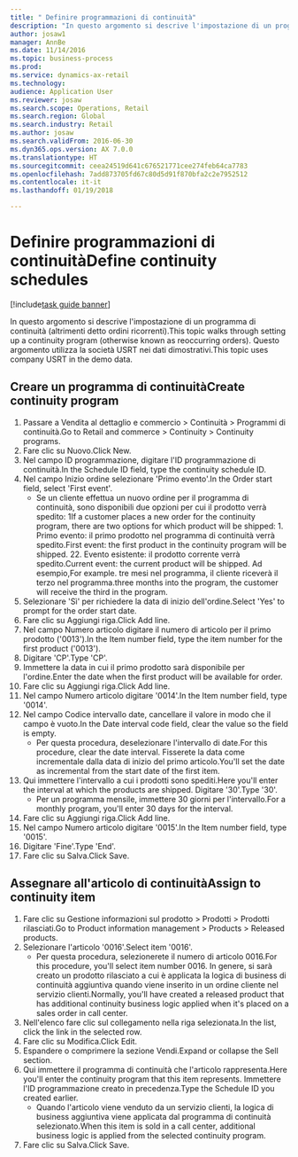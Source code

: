```yaml
--- 
title: " Definire programmazioni di continuità"
description: "In questo argomento si descrive l'impostazione di un programma di continuità (altrimenti detto ordini ricorrenti)."
author: josaw1
manager: AnnBe
ms.date: 11/14/2016
ms.topic: business-process
ms.prod: 
ms.service: dynamics-ax-retail
ms.technology: 
audience: Application User
ms.reviewer: josaw
ms.search.scope: Operations, Retail
ms.search.region: Global
ms.search.industry: Retail
ms.author: josaw
ms.search.validFrom: 2016-06-30
ms.dyn365.ops.version: AX 7.0.0
ms.translationtype: HT
ms.sourcegitcommit: ceea24519d641c676521771cee274feb64ca7783
ms.openlocfilehash: 7add873705fd67c80d5d91f870bfa2c2e7952512
ms.contentlocale: it-it
ms.lasthandoff: 01/19/2018

---
```

# <a name="define-continuity-schedules"></a><span data-ttu-id="a8019-103"> Definire programmazioni di continuità</span><span class="sxs-lookup"><span data-stu-id="a8019-103">Define continuity schedules</span></span>

[!include[task guide banner](../includes/task-guide-banner.md)]

<span data-ttu-id="a8019-104">In questo argomento si descrive l'impostazione di un programma di continuità (altrimenti detto ordini ricorrenti).</span><span class="sxs-lookup"><span data-stu-id="a8019-104">This topic walks through setting up a continuity program (otherwise known as reoccurring orders).</span></span> <span data-ttu-id="a8019-105">Questo argomento utilizza la società USRT nei dati dimostrativi.</span><span class="sxs-lookup"><span data-stu-id="a8019-105">This topic uses company USRT in the demo data.</span></span>


## <a name="create-continuity-program"></a><span data-ttu-id="a8019-106">Creare un programma di continuità</span><span class="sxs-lookup"><span data-stu-id="a8019-106">Create continuity program</span></span>
1. <span data-ttu-id="a8019-107">Passare a Vendita al dettaglio e commercio > Continuità > Programmi di continuità.</span><span class="sxs-lookup"><span data-stu-id="a8019-107">Go to Retail and commerce > Continuity > Continuity programs.</span></span>
2. <span data-ttu-id="a8019-108">Fare clic su Nuovo.</span><span class="sxs-lookup"><span data-stu-id="a8019-108">Click New.</span></span>
3. <span data-ttu-id="a8019-109">Nel campo ID programmazione, digitare l'ID programmazione di continuità.</span><span class="sxs-lookup"><span data-stu-id="a8019-109">In the Schedule ID field, type the continuity schedule ID.</span></span>
4. <span data-ttu-id="a8019-110">Nel campo Inizio ordine selezionare 'Primo evento'.</span><span class="sxs-lookup"><span data-stu-id="a8019-110">In the Order start field, select 'First event'.</span></span>
    * <span data-ttu-id="a8019-111">Se un cliente effettua un nuovo ordine per il programma di continuità, sono disponibili due opzioni per cui il prodotto verrà spedito:  1</span><span class="sxs-lookup"><span data-stu-id="a8019-111">If a customer places a new order for the continuity program, there are two options for which product will be shipped:  1.</span></span> <span data-ttu-id="a8019-112">Primo evento: il primo prodotto nel programma di continuità verrà spedito.</span><span class="sxs-lookup"><span data-stu-id="a8019-112">First event: the first product in the continuity program will be shipped.</span></span>  <span data-ttu-id="a8019-113">2</span><span class="sxs-lookup"><span data-stu-id="a8019-113">2.</span></span> <span data-ttu-id="a8019-114">Evento esistente: il prodotto corrente verrà spedito.</span><span class="sxs-lookup"><span data-stu-id="a8019-114">Current event: the current product will be shipped.</span></span> <span data-ttu-id="a8019-115">Ad esempio,</span><span class="sxs-lookup"><span data-stu-id="a8019-115">For example.</span></span> <span data-ttu-id="a8019-116">tre mesi nel programma, il cliente riceverà il terzo nel programma.</span><span class="sxs-lookup"><span data-stu-id="a8019-116">three months into the program, the customer will receive the third in the program.</span></span>  
5. <span data-ttu-id="a8019-117">Selezionare 'Sì' per richiedere la data di inizio dell'ordine.</span><span class="sxs-lookup"><span data-stu-id="a8019-117">Select 'Yes' to prompt for the order start date.</span></span>
6. <span data-ttu-id="a8019-118">Fare clic su Aggiungi riga.</span><span class="sxs-lookup"><span data-stu-id="a8019-118">Click Add line.</span></span>
7. <span data-ttu-id="a8019-119">Nel campo Numero articolo digitare il numero di articolo per il primo prodotto ('0013').</span><span class="sxs-lookup"><span data-stu-id="a8019-119">In the Item number field, type the item number for the first product ('0013').</span></span>
8. <span data-ttu-id="a8019-120">Digitare 'CP'.</span><span class="sxs-lookup"><span data-stu-id="a8019-120">Type 'CP'.</span></span>
9. <span data-ttu-id="a8019-121">Immettere la data in cui il primo prodotto sarà disponibile per l'ordine.</span><span class="sxs-lookup"><span data-stu-id="a8019-121">Enter the date when the first product will be available for order.</span></span>
10. <span data-ttu-id="a8019-122">Fare clic su Aggiungi riga.</span><span class="sxs-lookup"><span data-stu-id="a8019-122">Click Add line.</span></span>
11. <span data-ttu-id="a8019-123">Nel campo Numero articolo digitare '0014'.</span><span class="sxs-lookup"><span data-stu-id="a8019-123">In the Item number field, type '0014'.</span></span>
12. <span data-ttu-id="a8019-124">Nel campo Codice intervallo date, cancellare il valore in modo che il campo è vuoto.</span><span class="sxs-lookup"><span data-stu-id="a8019-124">In the Date interval code field, clear the value so the field is empty.</span></span>
    * <span data-ttu-id="a8019-125">Per questa procedura, deselezionare l'intervallo di date.</span><span class="sxs-lookup"><span data-stu-id="a8019-125">For this procedure, clear the date interval.</span></span> <span data-ttu-id="a8019-126">Fisserete la data come incrementale dalla data di inizio del primo articolo.</span><span class="sxs-lookup"><span data-stu-id="a8019-126">You'll set the date as incremental from the start date of the first item.</span></span>  
13. <span data-ttu-id="a8019-127">Qui immettere l'intervallo a cui i prodotti sono spediti.</span><span class="sxs-lookup"><span data-stu-id="a8019-127">Here you'll enter the interval at which the products are shipped.</span></span> <span data-ttu-id="a8019-128">Digitare '30'.</span><span class="sxs-lookup"><span data-stu-id="a8019-128">Type '30'.</span></span>
    * <span data-ttu-id="a8019-129">Per un programma mensile, immettere 30 giorni per l'intervallo.</span><span class="sxs-lookup"><span data-stu-id="a8019-129">For a monthly program, you'll enter 30 days for the interval.</span></span>  
14. <span data-ttu-id="a8019-130">Fare clic su Aggiungi riga.</span><span class="sxs-lookup"><span data-stu-id="a8019-130">Click Add line.</span></span>
15. <span data-ttu-id="a8019-131">Nel campo Numero articolo digitare '0015'.</span><span class="sxs-lookup"><span data-stu-id="a8019-131">In the Item number field, type '0015'.</span></span>
16. <span data-ttu-id="a8019-132">Digitare 'Fine'.</span><span class="sxs-lookup"><span data-stu-id="a8019-132">Type 'End'.</span></span>
17. <span data-ttu-id="a8019-133">Fare clic su Salva.</span><span class="sxs-lookup"><span data-stu-id="a8019-133">Click Save.</span></span>

## <a name="assign-to-continuity-item"></a><span data-ttu-id="a8019-134">Assegnare all'articolo di continuità</span><span class="sxs-lookup"><span data-stu-id="a8019-134">Assign to continuity item</span></span>
1. <span data-ttu-id="a8019-135">Fare clic su Gestione informazioni sul prodotto > Prodotti > Prodotti rilasciati.</span><span class="sxs-lookup"><span data-stu-id="a8019-135">Go to Product information management > Products > Released products.</span></span>
2. <span data-ttu-id="a8019-136">Selezionare l'articolo '0016'.</span><span class="sxs-lookup"><span data-stu-id="a8019-136">Select item '0016'.</span></span>
    * <span data-ttu-id="a8019-137">Per questa procedura, selezionerete il numero di articolo 0016.</span><span class="sxs-lookup"><span data-stu-id="a8019-137">For this procedure, you'll select item number 0016.</span></span> <span data-ttu-id="a8019-138">In genere, si sarà creato un prodotto rilasciato a cui è applicata la logica di business di continuità aggiuntiva quando viene inserito in un ordine cliente nel servizio clienti.</span><span class="sxs-lookup"><span data-stu-id="a8019-138">Normally, you'll have created a released product that has additional continuity business logic applied when it's placed on a sales order in call center.</span></span>  
3. <span data-ttu-id="a8019-139">Nell'elenco fare clic sul collegamento nella riga selezionata.</span><span class="sxs-lookup"><span data-stu-id="a8019-139">In the list, click the link in the selected row.</span></span>
4. <span data-ttu-id="a8019-140">Fare clic su Modifica.</span><span class="sxs-lookup"><span data-stu-id="a8019-140">Click Edit.</span></span>
5. <span data-ttu-id="a8019-141">Espandere o comprimere la sezione Vendi.</span><span class="sxs-lookup"><span data-stu-id="a8019-141">Expand or collapse the Sell section.</span></span>
6. <span data-ttu-id="a8019-142">Qui immettere il programma di continuità che l'articolo rappresenta.</span><span class="sxs-lookup"><span data-stu-id="a8019-142">Here you'll enter the continuity program that this item represents.</span></span> <span data-ttu-id="a8019-143">Immettere l'ID programmazione creato in precedenza.</span><span class="sxs-lookup"><span data-stu-id="a8019-143">Type the Schedule ID you created earlier.</span></span>
    * <span data-ttu-id="a8019-144">Quando l'articolo viene venduto da un servizio clienti, la logica di business aggiuntiva viene applicata dal programma di continuità selezionato.</span><span class="sxs-lookup"><span data-stu-id="a8019-144">When this item is sold in a call center, additional business logic is applied from the selected continuity program.</span></span>  
7. <span data-ttu-id="a8019-145">Fare clic su Salva.</span><span class="sxs-lookup"><span data-stu-id="a8019-145">Click Save.</span></span>


